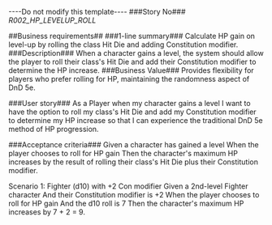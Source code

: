 ----Do not modify this template----
###Story No###
*R002_HP_LEVELUP_ROLL*

##Business requirements##
###1-line summary###
Calculate HP gain on level-up by rolling the class Hit Die and adding Constitution modifier.
###Description###
When a character gains a level, the system should allow the player to roll their class's Hit Die and add their Constitution modifier to determine the HP increase.
###Business Value###
Provides flexibility for players who prefer rolling for HP, maintaining the randomness aspect of DnD 5e.

###User story###
As a Player
when my character gains a level
I want to have the option to roll my class's Hit Die and add my Constitution modifier to determine my HP increase
so that I can experience the traditional DnD 5e method of HP progression.

###Acceptance criteria###
Given a character has gained a level
When the player chooses to roll for HP gain
Then the character's maximum HP increases by the result of rolling their class's Hit Die plus their Constitution modifier.

Scenario 1: Fighter (d10) with +2 Con modifier
Given a 2nd-level Fighter character
And their Constitution modifier is +2
When the player chooses to roll for HP gain
And the d10 roll is 7
Then the character's maximum HP increases by 7 + 2 = 9.
